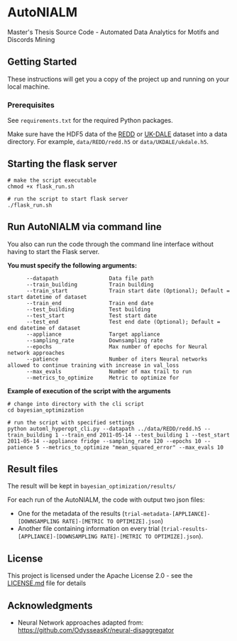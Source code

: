 # AutoNIALM

Master's Thesis Source Code - Automated Data Analytics for Motifs and Discords Mining

## Getting Started

These instructions will get you a copy of the project up and running on your local machine.

### Prerequisites

See `requirements.txt` for the required Python packages.

Make sure have the HDF5 data of the [REDD](http://redd.csail.mit.edu/) or [UK-DALE](http://jack-kelly.com/data/) dataset into a data directory. For example, `data/REDD/redd.h5` or `data/UKDALE/ukdale.h5`.


## Starting the flask server
```
# make the script executable
chmod +x flask_run.sh

# run the script to start flask server
./flask_run.sh
```

## Run AutoNIALM via command line
You also can run the code through the command line interface without having to start the Flask server. 


**You must specify the following arguments:**
```
      --datapath                Data file path
      --train_building          Train building
      --train_start             Train start date (Optional); Default = start datetime of dataset
      --train_end               Train end date
      --test_building           Test building
      --test_start              Test start date
      --test_end                Test end date (Optional); Default = end datetime of dataset 
      --appliance               Target appliance
      --sampling_rate           Downsampling rate
      --epochs                  Max number of epochs for Neural network approaches
      --patience                Number of iters Neural networks allowed to continue training with increase in val_loss
      --max_evals               Number of max trail to run
      --metrics_to_optimize     Metric to optimize for
```
    
**Example of execution of the script with the arguments**
```
# change into directory with the cli script
cd bayesian_optimization

# run the script with specified settings
python automl_hyperopt_cli.py --datapath ../data/REDD/redd.h5 --train_building 1 --train_end 2011-05-14 --test_building 1 --test_start 2011-05-14 --appliance fridge --sampling_rate 120 --epochs 10 --patience 5 --metrics_to_optimize "mean_squared_error" --max_evals 10
```
## Result files
The result will be kept in `bayesian_optimization/results/`

For each run of the AutoNIALM, the code with output two json files: 
- One for the metadata of the results (`trial-metadata-[APPLIANCE]-[DOWNSAMPLING RATE]-[METRIC TO OPTIMIZE].json`) 
- Another file containing information on every trial (`trial-results-[APPLIANCE]-[DOWNSAMPLING RATE]-[METRIC TO OPTIMIZE].json`).

## License

This project is licensed under the Apache License 2.0 - see the [LICENSE.md](LICENSE.md) file for details

## Acknowledgments

* Neural Network approaches adapted from: https://github.com/OdysseasKr/neural-disaggregator
